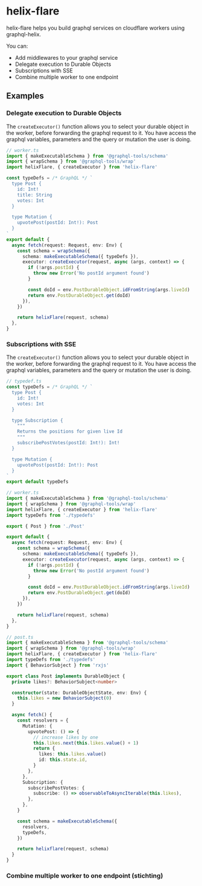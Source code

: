 # helix-flare

helix-flare helps you build graphql services on cloudflare workers using graphql-helix.

You can:

- Add middlewares to your graphql service
- Delegate execution to Durable Objects
- Subscriptions with SSE
- Combine multiple worker to one endpoint

## Examples

### Delegate execution to Durable Objects

The `createExecutor()` function allows you to select your durable object in the worker, before forwarding the graphql request to it. You have access the graphql variables, parameters and the query or mutation the user is doing.

```ts
// worker.ts
import { makeExecutableSchema } from '@graphql-tools/schema'
import { wrapSchema } from '@graphql-tools/wrap'
import helixFlare, { createExecutor } from 'helix-flare'

const typeDefs = /* GraphQL */ `
  type Post {
    id: Int!
    title: String
    votes: Int
  }

  type Mutation {
    upvotePost(postId: Int!): Post
  }
`
export default {
  async fetch(request: Request, env: Env) {
    const schema = wrapSchema({
      schema: makeExecutableSchema({ typeDefs }),
      executor: createExecutor(request, async (args, context) => {
        if (!args.postId) {
          throw new Error('No postId argument found')
        }

        const doId = env.PostDurableObject.idFromString(args.liveId)
        return env.PostDurableObject.get(doId)
      }),
    })

    return helixFlare(request, schema)
  },
}
```

### Subscriptions with SSE

The `createExecutor()` function allows you to select your durable object in the worker, before forwarding the graphql request to it. You have access the graphql variables, parameters and the query or mutation the user is doing.

```ts
// typedef.ts
const typeDefs = /* GraphQL */ `
  type Post {
    id: Int!
    votes: Int
  }

  type Subscription {
    """
    Returns the positions for given live Id
    """
    subscribePostVotes(postId: Int!): Int!
  }

  type Mutation {
    upvotePost(postId: Int!): Post
  }
`
export default typeDefs
```

```ts
// worker.ts
import { makeExecutableSchema } from '@graphql-tools/schema'
import { wrapSchema } from '@graphql-tools/wrap'
import helixFlare, { createExecutor } from 'helix-flare'
import typeDefs from './typedefs'

export { Post } from './Post'

export default {
  async fetch(request: Request, env: Env) {
    const schema = wrapSchema({
      schema: makeExecutableSchema({ typeDefs }),
      executor: createExecutor(request, async (args, context) => {
        if (!args.postId) {
          throw new Error('No postId argument found')
        }

        const doId = env.PostDurableObject.idFromString(args.liveId)
        return env.PostDurableObject.get(doId)
      }),
    })

    return helixFlare(request, schema)
  },
}
```

```ts
// post.ts
import { makeExecutableSchema } from '@graphql-tools/schema'
import { wrapSchema } from '@graphql-tools/wrap'
import helixFlare, { createExecutor } from 'helix-flare'
import typeDefs from './typedefs'
import { BehaviorSubject } from 'rxjs'

export class Post implements DurableObject {
  private likes?: BehaviorSubject<number>

  constructor(state: DurableObjectState, env: Env) {
    this.likes = new BehaviorSubject(0)
  }

  async fetch() {
    const resolvers = {
      Mutation: {
        upvotePost: () => {
          // increase likes by one
          this.likes.next(this.likes.value() + 1)
          return {
            likes: this.likes.value()
            id: this.state.id,
          }
        },
      },
      Subscription: {
        subscribePostVotes: {
          subscribe: () => observableToAsyncIterable(this.likes),
        },
      },
    }

    const schema = makeExecutableSchema({
      resolvers,
      typeDefs,
    })

    return helixflare(request, schema)
  }
}
```

### Combine multiple worker to one endpoint (stichting)
